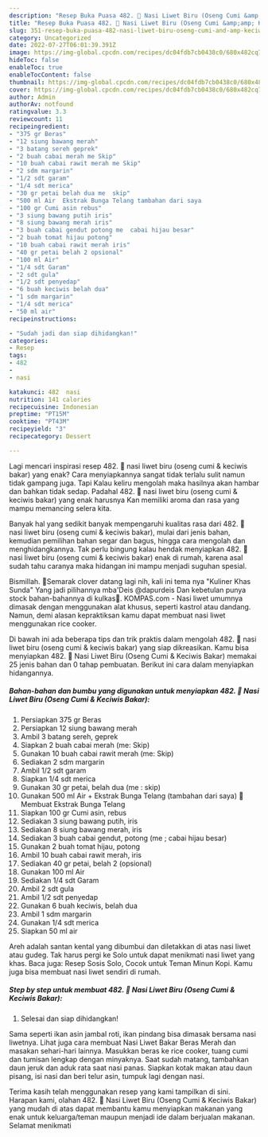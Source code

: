 ```yaml
---
description: "Resep Buka Puasa 482. 🍚 Nasi Liwet Biru (Oseng Cumi &amp;amp; Keciwis Bakar)Anti Ribet"
title: "Resep Buka Puasa 482. 🍚 Nasi Liwet Biru (Oseng Cumi &amp;amp; Keciwis Bakar)Anti Ribet"
slug: 351-resep-buka-puasa-482-nasi-liwet-biru-oseng-cumi-and-amp-keciwis-bakaranti-ribet
category: Uncategorized
date: 2022-07-27T06:01:39.391Z
image: https://img-global.cpcdn.com/recipes/dc04fdb7cb0438c0/680x482cq70/482-nasi-liwet-biru-oseng-cumi-keciwis-bakar-foto-resep-utama.jpg
hideToc: false
enableToc: true
enableTocContent: false
thumbnail: https://img-global.cpcdn.com/recipes/dc04fdb7cb0438c0/680x482cq70/482-nasi-liwet-biru-oseng-cumi-keciwis-bakar-foto-resep-utama.jpg
cover: https://img-global.cpcdn.com/recipes/dc04fdb7cb0438c0/680x482cq70/482-nasi-liwet-biru-oseng-cumi-keciwis-bakar-foto-resep-utama.jpg
author: Admin
authorAv: notfound
ratingvalue: 3.3
reviewcount: 11
recipeingredient:
- "375 gr Beras"
- "12 siung bawang merah"
- "3 batang sereh geprek"
- "2 buah cabai merah me Skip"
- "10 buah cabai rawit merah me Skip"
- "2 sdm margarin"
- "1/2 sdt garam"
- "1/4 sdt merica"
- "30 gr petai belah dua me  skip"
- "500 ml Air  Ekstrak Bunga Telang tambahan dari saya                      Membuat Ekstrak Bunga Telang"
- "100 gr Cumi asin rebus"
- "3 siung bawang putih iris"
- "8 siung bawang merah iris"
- "3 buah cabai gendut potong me  cabai hijau besar"
- "2 buah tomat hijau potong"
- "10 buah cabai rawit merah iris"
- "40 gr petai belah 2 opsional"
- "100 ml Air"
- "1/4 sdt Garam"
- "2 sdt gula"
- "1/2 sdt penyedap"
- "6 buah keciwis belah dua"
- "1 sdm margarin"
- "1/4 sdt merica"
- "50 ml air"
recipeinstructions:

- "Sudah jadi dan siap dihidangkan!"
categories:
- Resep
tags:
- 482
- 
- nasi

katakunci: 482  nasi 
nutrition: 141 calories
recipecuisine: Indonesian
preptime: "PT15M"
cooktime: "PT43M"
recipeyield: "3"
recipecategory: Dessert

---
```



Lagi mencari inspirasi resep 482. 🍚 nasi liwet biru (oseng cumi &amp; keciwis bakar) yang enak? Cara menyiapkannya sangat tidak terlalu sulit namun tidak gampang juga. Tapi Kalau keliru mengolah maka hasilnya akan hambar dan bahkan tidak sedap. Padahal 482. 🍚 nasi liwet biru (oseng cumi &amp; keciwis bakar) yang enak harusnya Kan memiliki aroma dan rasa yang mampu memancing selera kita.


Banyak hal yang sedikit banyak mempengaruhi kualitas rasa dari 482. 🍚 nasi liwet biru (oseng cumi &amp; keciwis bakar), mulai dari jenis bahan, kemudian pemilihan bahan segar dan bagus, hingga cara mengolah dan menghidangkannya. Tak perlu bingung kalau hendak menyiapkan 482. 🍚 nasi liwet biru (oseng cumi &amp; keciwis bakar) enak di rumah, karena asal sudah tahu caranya maka hidangan ini mampu menjadi suguhan spesial.

Bismillah. 👏Semarak clover datang lagi nih, kali ini tema nya &#34;Kuliner Khas Sunda&#34; Yang jadi pilihannya mba&#39;Deis @dapurdeis Dan kebetulan punya stock bahan-bahannya di kulkas🤭. KOMPAS.com - Nasi liwet umumnya dimasak dengan menggunakan alat khusus, seperti kastrol atau dandang. Namun, demi alasan kepraktiksan kamu dapat membuat nasi liwet menggunakan rice cooker.


Di bawah ini ada beberapa tips dan trik praktis dalam mengolah 482. 🍚 nasi liwet biru (oseng cumi &amp; keciwis bakar) yang siap dikreasikan. Kamu bisa menyiapkan 482. 🍚 Nasi Liwet Biru (Oseng Cumi &amp; Keciwis Bakar) memakai 25 jenis bahan dan 0 tahap pembuatan. Berikut ini cara dalam menyiapkan hidangannya.

<!--inarticleads1-->

##### Bahan-bahan dan bumbu yang digunakan untuk menyiapkan 482. 🍚 Nasi Liwet Biru (Oseng Cumi &amp; Keciwis Bakar):

1. Persiapkan 375 gr Beras
1. Persiapkan 12 siung bawang merah
1. Ambil 3 batang sereh, geprek
1. Siapkan 2 buah cabai merah (me: Skip)
1. Gunakan 10 buah cabai rawit merah (me: Skip)
1. Sediakan 2 sdm margarin
1. Ambil 1/2 sdt garam
1. Siapkan 1/4 sdt merica
1. Gunakan 30 gr petai, belah dua (me : skip)
1. Gunakan 500 ml Air + Ekstrak Bunga Telang (tambahan dari saya)                      🌼Membuat Ekstrak Bunga Telang
1. Siapkan 100 gr Cumi asin, rebus
1. Sediakan 3 siung bawang putih, iris
1. Sediakan 8 siung bawang merah, iris
1. Sediakan 3 buah cabai gendut, potong (me ; cabai hijau besar)
1. Gunakan 2 buah tomat hijau, potong
1. Ambil 10 buah cabai rawit merah, iris
1. Sediakan 40 gr petai, belah 2 (opsional)
1. Gunakan 100 ml Air
1. Sediakan 1/4 sdt Garam
1. Ambil 2 sdt gula
1. Ambil 1/2 sdt penyedap
1. Gunakan 6 buah keciwis, belah dua
1. Ambil 1 sdm margarin
1. Gunakan 1/4 sdt merica
1. Siapkan 50 ml air


Areh adalah santan kental yang dibumbui dan diletakkan di atas nasi liwet atau gudeg. Tak harus pergi ke Solo untuk dapat menikmati nasi liwet yang khas. Baca juga: Resep Sosis Solo, Cocok untuk Teman Minun Kopi. Kamu juga bisa membuat nasi liwet sendiri di rumah. 

<!--inarticleads2-->

##### Step by step untuk membuat 482. 🍚 Nasi Liwet Biru (Oseng Cumi &amp; Keciwis Bakar):


1. Selesai dan siap dihidangkan!

Sama seperti ikan asin jambal roti, ikan pindang bisa dimasak bersama nasi liwetnya. Lihat juga cara membuat Nasi Liwet Bakar Beras Merah dan masakan sehari-hari lainnya. Masukkan beras ke rice cooker, tuang cumi dan tumisan lengkap dengan minyaknya. Saat sudah matang, tambahkan daun jeruk dan aduk rata saat nasi panas. Siapkan kotak makan atau daun pisang, isi nasi dan beri telur asin, tumpuk lagi dengan nasi. 

Terima kasih telah menggunakan resep yang kami tampilkan di sini. Harapan kami, olahan 482. 🍚 Nasi Liwet Biru (Oseng Cumi &amp; Keciwis Bakar) yang mudah di atas dapat membantu kamu menyiapkan makanan yang enak untuk keluarga/teman maupun menjadi ide dalam berjualan makanan. Selamat menikmati
